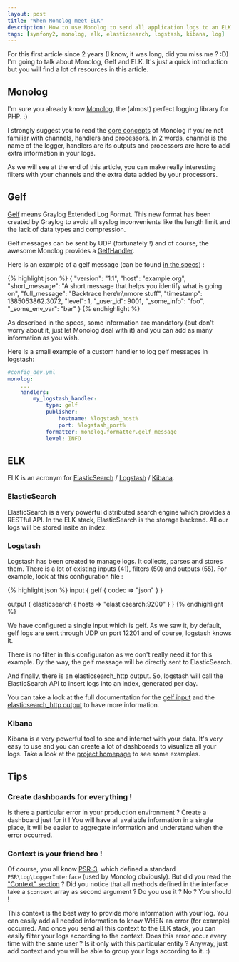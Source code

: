 ```yaml
---
layout: post
title: "When Monolog meet ELK"
description: How to use Monolog to send all application logs to an ELK stack
tags: [symfony2, monolog, elk, elasticsearch, logstash, kibana, log]
---
```


For this first article since 2 years (I know, it was long, did you miss me ? :D)
I'm going to talk about Monolog, Gelf and ELK. It's just a quick introduction
but you will find a lot of resources in this article.

## Monolog

I'm sure you already know [Monolog](https://github.com/Seldaek/monolog), the
(almost) perfect logging library for PHP. :)

I strongly suggest you to read the [core
concepts](https://github.com/Seldaek/monolog#core-concepts) of Monolog if
you're not familiar with channels, handlers and processors. In 2 words, channel
is the name of the logger, handlers are its outputs and processors are here to
add extra information in your logs.

As we will see at the end of this article, you can make really interesting
filters with your channels and the extra data added by your processors.

## Gelf

[Gelf](http://graylog2.org/gelf) means Graylog Extended Log Format. This new
format has been created by Graylog to avoid all syslog inconvenients like the
length limit and the lack of data types and compression.

Gelf messages can be sent by UDP (fortunately !) and of course, the awesome
Monolog provides a
[GelfHandler](https://github.com/Seldaek/monolog/blob/master/src/Monolog/Handler/GelfHandler.php).

Here is an example of a gelf message (can be found [in the
specs](http://graylog2.org/gelf#specs)) :

{% highlight json %}
{
  "version": "1.1",
  "host": "example.org",
  "short_message": "A short message that helps you identify what is going on",
  "full_message": "Backtrace here\n\nmore stuff",
  "timestamp": 1385053862.3072,
  "level": 1,
  "_user_id": 9001,
  "_some_info": "foo",
  "_some_env_var": "bar"
}
{% endhighlight %}

As described in the specs, some information are mandatory (but don't worry
about it, just let Monolog deal with it) and you can add as many information
as you wish.

Here is a small example of a custom handler to log gelf messages in logstash:
```yml
#config_dev.yml
monolog:
    ...
    handlers:
        my_logstash_handler:
            type: gelf
            publisher:
                hostname: %logstash_host%
                port: %logstash_port%
            formatter: monolog.formatter.gelf_message
            level: INFO
```

## ELK

ELK is an acronym for [ElasticSearch](http://www.elasticsearch.org/) /
[Logstash](http://logstash.net/) /
[Kibana](http://www.elasticsearch.org/overview/kibana/).

### ElasticSearch

ElasticSearch is a very powerful distributed search engine which provides a RESTful
API. In the ELK stack, ElasticSearch is the storage backend. All our logs will
be stored insite an index.

### Logstash

Logstash has been created to manage logs. It collects, parses and stores them.
There is a lot of existing inputs (41), filters (50) and outputs (55). For
example, look at this configuration file :

{% highlight json %}
input {
    gelf {
        codec => "json"
    }
}

output {
    elasticsearch {
        hosts => "elasticsearch:9200"
    }
}
{% endhighlight %}

We have configured a single input which is gelf. As we saw it, by default, gelf
logs are sent through UDP on port 12201 and of course, logstash knows it.

There is no filter in this configuraton as we don't really need it for this
example. By the way, the gelf message will be directly sent to ElasticSearch.

And finally, there is an elasticsearch_http output. So, logstash will call the
ElasticSearch API to insert logs into an index, generated per day.

You can take a look at the full documentation for the [gelf
input](http://logstash.net/docs/1.4.2/inputs/gelf) and the [elasticsearch_http
output](http://logstash.net/docs/1.4.2/outputs/elasticsearch_http) to have more
information.

### Kibana

Kibana is a very powerful tool to see and interact with your data. It's very
easy to use and you can create a lot of dashboards to visualize all your logs.
Take a look at the [project
homepage](http://www.elasticsearch.org/overview/kibana/) to see some examples.

## Tips

### Create dashboards for everything !

Is there a particular error in your production environment ? Create a dashboard
just for it ! You will have all available information in a single place, it
will be easier to aggregate information and understand when the error occurred.

### Context is your friend bro !

Of course, you all know
[PSR-3](https://github.com/php-fig/fig-standards/blob/master/accepted/PSR-3-logger-interface.md),
which defined a standard `PSR\Log\LoggerInterface` (used by Monolog obviously).
But did you read the ["Context"
section](https://github.com/php-fig/fig-standards/blob/master/accepted/PSR-3-logger-interface.md#13-context)
? Did you notice that all methods defined in the interface take a `$context`
array as second argument ? Do you use it ? No ? You should !

This context is the best way to provide more information with your log. You can
easily add all needed information to know WHEN an error (for example)
occurred. And once you send all this context to the ELK stack, you can easily
filter your logs according to the context. Does this error occur every time
with the same user ? Is it only with this particular entity ? Anyway, just add
context and you will be able to group your logs according to it. :)
